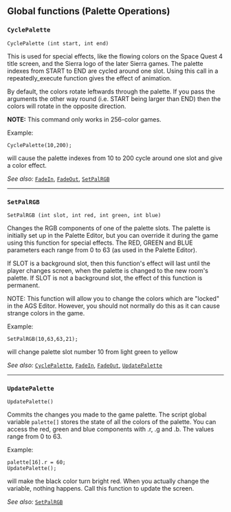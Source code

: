 ## Global functions (Palette Operations)

### `CyclePalette`

```ags
CyclePalette (int start, int end)
```

This is used for special effects, like the flowing colors on the Space
Quest 4 title screen, and the Sierra logo of the later Sierra games. The
palette indexes from START to END are cycled around one slot. Using this
call in a repeatedly_execute function gives the effect of animation.

By default, the colors rotate leftwards through the palette. If you
pass the arguments the other way round (i.e. START being larger than END)
then the colors will rotate in the opposite direction.

**NOTE:** This command only works in 256-color games.

Example:

```ags
CyclePalette(10,200);
```

will cause the palette indexes from 10 to 200 cycle around one slot and
give a color effect.

*See also:* [`FadeIn`](Globalfunctions_Screen#fadein), [`FadeOut`](Globalfunctions_Screen#fadeout),
[`SetPalRGB`](Globalfunctions_Palette#setpalrgb)

---

### `SetPalRGB`

```ags
SetPalRGB (int slot, int red, int green, int blue)
```

Changes the RGB components of one of the palette slots. The palette is
initially set up in the Palette Editor, but you can override it during
the game using this function for special effects. The RED, GREEN and
BLUE parameters each range from 0 to 63 (as used in the Palette Editor).

If SLOT is a background slot, then this function's effect will last
until the player changes screen, when the palette is changed to the new
room's palette. If SLOT is not a background slot, the effect of this
function is permanent.

NOTE: This function will allow you to change the colors which are
"locked" in the AGS Editor. However, you should not normally do this as
it can cause strange colors in the game.

Example:

```ags
SetPalRGB(10,63,63,21);
```

will change palette slot number 10 from light green to yellow

*See also:* [`CyclePalette`](Globalfunctions_Palette#cyclepalette),
[`FadeIn`](Globalfunctions_Screen#fadein), [`FadeOut`](Globalfunctions_Screen#fadeout),
[`UpdatePalette`](Globalfunctions_Palette#updatepalette)

---

### `UpdatePalette`

```ags
UpdatePalette()
```

Commits the changes you made to the game palette. The script global
variable `palette[]` stores the state of all the colors of the palette.
You can access the red, green and blue components with .r, .g and .b.
The values range from 0 to 63.

Example:

```ags
palette[16].r = 60;
UpdatePalette();
```

will make the black color turn bright red. When you actually change the
variable, nothing happens. Call this function to update the screen.

*See also:* [`SetPalRGB`](Globalfunctions_Palette#setpalrgb)
